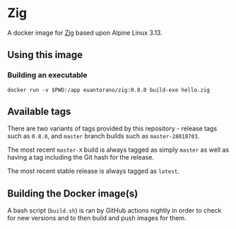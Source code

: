 # Zig

A docker image for [Zig](https://ziglang.org) based upon Alpine Linux 3.13.

## Using this image

### Building an executable

```
docker run -v $PWD:/app euantorano/zig:0.8.0 build-exe hello.zig
```

## Available tags

There are two variants of tags provided by this repository - release tags such as `0.8.0`, and `master` branch builds such as `master-28018703`.

The most recent `master-X` build is always tagged as simply `master` as well as having a tag including the Git hash for the release.

The most recent stable release is always tagged as `latest`.

## Building the Docker image(s)

A bash script (`build.sh`) is ran by GitHub actions nightly in order to check for new versions and to then build and push images for them.